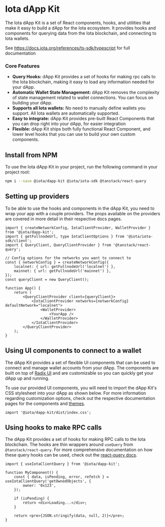 # Iota dApp Kit

The Iota dApp Kit is a set of React components, hooks, and utilities that make it easy to build a
dApp for the Iota ecosystem. It provides hooks and components for querying data from the Iota
blockchain, and connecting to Iota wallets.

See https://docs.iota.org/references/ts-sdk/typescript for full documentation

### Core Features

-   **Query Hooks:** dApp Kit provides a set of hooks for making rpc calls to the Iota blockchain,
    making it easy to load any information needed for your dApp.
-   **Automatic Wallet State Management:** dApp Kit removes the complexity of state management
    related to wallet connections. You can focus on building your dApp.
-   **Supports all Iota wallets:** No need to manually define wallets you support. All Iota wallets
    are automatically supported.
-   **Easy to integrate:** dApp Kit provides pre-built React Components that you can drop right into
    your dApp, for easier integration
-   **Flexible:** dApp Kit ships both fully functional React Component, and lower level hooks that
    you can use to build your own custom components.

## Install from NPM

To use the Iota dApp Kit in your project, run the following command in your project root:

```sh npm2yarn
npm i --save @iota/dapp-kit @iota/iota-sdk @tanstack/react-query
```

## Setting up providers

To be able to use the hooks and components in the dApp Kit, you need to wrap your app with a couple
providers. The props available on the providers are covered in more detail in their respective docs
pages.

```tsx
import { createNetworkConfig, IotaClientProvider, WalletProvider } from '@iota/dapp-kit';
import { getFullnodeUrl, type IotaClientOptions } from '@iota/iota-sdk/client';
import { QueryClient, QueryClientProvider } from '@tanstack/react-query';

// Config options for the networks you want to connect to
const { networkConfig } = createNetworkConfig({
    localnet: { url: getFullnodeUrl('localnet') },
    mainnet: { url: getFullnodeUrl('mainnet') },
});
const queryClient = new QueryClient();

function App() {
    return (
        <QueryClientProvider client={queryClient}>
            <IotaClientProvider networks={networkConfig} defaultNetwork="localnet">
                <WalletProvider>
                    <YourApp />
                </WalletProvider>
            </IotaClientProvider>
        </QueryClientProvider>
    );
}
```

## Using UI components to connect to a wallet

The dApp Kit provides a set of flexible UI components that can be used to connect and manage wallet
accounts from your dApp. The components are built on top of
[Radix UI](https://www.radix-ui.com/primitives) and are customizable so you can quickly get your
dApp up and running.

To use our provided UI components, you will need to import the dApp Kit's CSS stylesheet into your
dApp as shown below. For more information regarding customization options, check out the respective
documentation pages for the components and
[themes](https://docs.iota.org/references/ts-sdk/dapp-kit/themes).

```tsx
import '@iota/dapp-kit/dist/index.css';
```

## Using hooks to make RPC calls

The dApp Kit provides a set of hooks for making RPC calls to the Iota blockchain. The hooks are thin
wrappers around `useQuery` from `@tanstack/react-query`. For more comprehensive documentation on how
these query hooks can be used, check out the
[react-query docs](https://tanstack.com/query/latest/docs/react/overview).

```tsx
import { useIotaClientQuery } from '@iota/dapp-kit';

function MyComponent() {
    const { data, isPending, error, refetch } = useIotaClientQuery('getOwnedObjects', {
        owner: '0x123',
    });

    if (isPending) {
        return <div>Loading...</div>;
    }

    return <pre>{JSON.stringify(data, null, 2)}</pre>;
}
```

